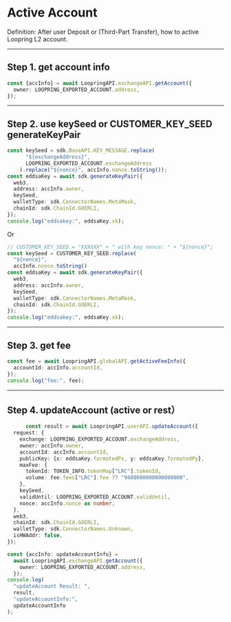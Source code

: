 # Active Account

Definition: After user Deposit or (Third-Part Transfer), how to active Loopring L2 account.

***

## Step 1. get account info

```ts
const {accInfo} = await LoopringAPI.exchangeAPI.getAccount({
  owner: LOOPRING_EXPORTED_ACCOUNT.address,
});
```

***

## Step 2. use keySeed or CUSTOMER_KEY_SEED generateKeyPair

```ts
const keySeed = sdk.BaseAPI.KEY_MESSAGE.replace(
      "${exchangeAddress}",
      LOOPRING_EXPORTED_ACCOUNT.exchangeAddress
    ).replace("${nonce}", accInfo.nonce.toString());
const eddsaKey = await sdk.generateKeyPair({
  web3,
  address: accInfo.owner,
  keySeed,
  walletType: sdk.ConnectorNames.MetaMask,
  chainId: sdk.ChainId.GOERLI,
});
console.log("eddsakey:", eddsaKey.sk);
```

Or

```ts
// CUSTOMER_KEY_SEED = "XXXXXX" + " with key nonce: " + "${nonce}";
const keySeed = CUSTOMER_KEY_SEED.replace(
  "${nonce}",
  accInfo.nonce.toString()
const eddsaKey = await sdk.generateKeyPair({
  web3,
  address: accInfo.owner,
  keySeed,
  walletType: sdk.ConnectorNames.MetaMask,
  chainId: sdk.ChainId.GOERLI,
});
console.log("eddsakey:", eddsaKey.sk);
```

***

## Step 3. get fee

```ts
const fee = await LoopringAPI.globalAPI.getActiveFeeInfo({
  accountId: accInfo.accountId,
});
console.log("fee:", fee);
```  

***

## Step 4. updateAccount (active or rest）

```ts
      const result = await LoopringAPI.userAPI.updateAccount({
  request: {
    exchange: LOOPRING_EXPORTED_ACCOUNT.exchangeAddress,
    owner: accInfo.owner,
    accountId: accInfo.accountId,
    publicKey: {x: eddsaKey.formatedPx, y: eddsaKey.formatedPy},
    maxFee: {
      tokenId: TOKEN_INFO.tokenMap["LRC"].tokenId,
      volume: fee.fees["LRC"].fee ?? "9400000000000000000",
    },
    keySeed,
    validUntil: LOOPRING_EXPORTED_ACCOUNT.validUntil,
    nonce: accInfo.nonce as number,
  },
  web3,
  chainId: sdk.ChainId.GOERLI,
  walletType: sdk.ConnectorNames.Unknown,
  isHWAddr: false,
});

const {accInfo: updateAccountInfo} =
  await LoopringAPI.exchangeAPI.getAccount({
    owner: LOOPRING_EXPORTED_ACCOUNT.address,
  });
console.log(
  "updateAccount Result: ",
  result,
  "updateAccountInfo:",
  updateAccountInfo
);
```